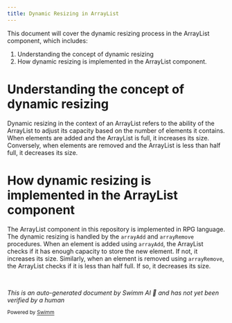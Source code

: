 ```yaml
---
title: Dynamic Resizing in ArrayList
---
```

This document will cover the dynamic resizing process in the ArrayList component, which includes:

1. Understanding the concept of dynamic resizing
2. How dynamic resizing is implemented in the ArrayList component.

# Understanding the concept of dynamic resizing

Dynamic resizing in the context of an ArrayList refers to the ability of the ArrayList to adjust its capacity based on the number of elements it contains. When elements are added and the ArrayList is full, it increases its size. Conversely, when elements are removed and the ArrayList is less than half full, it decreases its size.

# How dynamic resizing is implemented in the ArrayList component

The ArrayList component in this repository is implemented in RPG language. The dynamic resizing is handled by the `arrayAdd` and `arrayRemove` procedures. When an element is added using `arrayAdd`, the ArrayList checks if it has enough capacity to store the new element. If not, it increases its size. Similarly, when an element is removed using `arrayRemove`, the ArrayList checks if it is less than half full. If so, it decreases its size.

&nbsp;

*This is an auto-generated document by Swimm AI 🌊 and has not yet been verified by a human*

<SwmMeta version="3.0.0" repo-id="Z2l0aHViJTNBJTNBSUJNUlBHJTNBJTNBc3dpbW1pbw==" repo-name="IBMRPG"><sup>Powered by [Swimm](/)</sup></SwmMeta>
